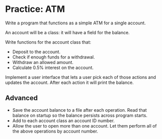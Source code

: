 # Practice: ATM
Write a program that functions as a simple ATM for a single account.

An account will be a class: it will have a field for the balance.

Write functions for the account class that:
* Deposit to the account.
* Check if enough funds for a withdrawal.
* Withdraw an allowed amount.
* Calculate 0.5% interest on the account.

Implement a user interface that lets a user pick each of those actions and updates the account.
After each action it will print the balance.

## Advanced
* Save the account balance to a file after each operation.
Read that balance on startup so the balance persists across program starts.
* Add to each account class an account ID number.
* Allow the user to open more than one account.
Let them perform all of the above operations by account number.
